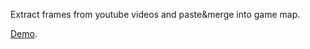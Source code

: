 Extract frames from youtube videos and paste&merge into game map.

[Demo](https://jumpjack.github.io/ArtificialCoding/ChatGPT/c64-game-mapper/c64-game-mapper.html).
